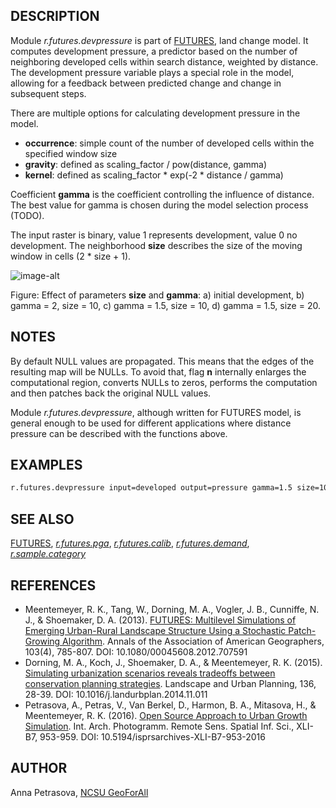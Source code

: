 ## DESCRIPTION

Module *r.futures.devpressure* is part of [FUTURES](r.futures.md), land
change model. It computes development pressure, a predictor based on the
number of neighboring developed cells within search distance, weighted
by distance. The development pressure variable plays a special role in
the model, allowing for a feedback between predicted change and change
in subsequent steps.

There are multiple options for calculating development pressure in the
model.

- **occurrence**: simple count of the number of developed cells within
    the specified window size
- **gravity**: defined as scaling\_factor / pow(distance, gamma)
- **kernel**: defined as scaling\_factor \* exp(-2 \* distance /
    gamma)

Coefficient **gamma** is the coefficient controlling the influence of
distance. The best value for gamma is chosen during the model selection
process (TODO).

The input raster is binary, value 1 represents development, value 0 no
development. The neighborhood **size** describes the size of the moving
window in cells (2 \* size + 1).

![image-alt](devpressure_example.png)

Figure: Effect of parameters **size** and **gamma**: a) initial
development, b) gamma = 2, size = 10, c) gamma = 1.5, size = 10, d)
gamma = 1.5, size = 20.

## NOTES

By default NULL values are propagated. This means that the edges of the
resulting map will be NULLs. To avoid that, flag **n** internally
enlarges the computational region, converts NULLs to zeros, performs the
computation and then patches back the original NULL values.

Module *r.futures.devpressure*, although written for FUTURES model, is
general enough to be used for different applications where distance
pressure can be described with the functions above.

## EXAMPLES

```sh
r.futures.devpressure input=developed output=pressure gamma=1.5 size=10 method=gravity
```

## SEE ALSO

[FUTURES](r.futures.md), *[r.futures.pga](r.futures.pga.md)*,
*[r.futures.calib](r.futures.calib.md)*,
*[r.futures.demand](r.futures.demand.md)*,
*[r.sample.category](r.sample.category.md)*

## REFERENCES

- Meentemeyer, R. K., Tang, W., Dorning, M. A., Vogler, J. B.,
    Cunniffe, N. J., & Shoemaker, D. A. (2013). [FUTURES: Multilevel
    Simulations of Emerging Urban-Rural Landscape Structure Using a
    Stochastic Patch-Growing
    Algorithm](https://doi.org/10.1080/00045608.2012.707591). Annals of
    the Association of American Geographers, 103(4), 785-807. DOI:
    10.1080/00045608.2012.707591
- Dorning, M. A., Koch, J., Shoemaker, D. A., & Meentemeyer, R. K.
    (2015). [Simulating urbanization scenarios reveals tradeoffs between
    conservation planning
    strategies](https://doi.org/10.1016/j.landurbplan.2014.11.011).
    Landscape and Urban Planning, 136, 28-39. DOI:
    10.1016/j.landurbplan.2014.11.011
- Petrasova, A., Petras, V., Van Berkel, D., Harmon, B. A., Mitasova,
    H., & Meentemeyer, R. K. (2016). [Open Source Approach to Urban
    Growth
    Simulation](https://isprs-archives.copernicus.org/articles/XLI-B7/953/2016/isprs-archives-XLI-B7-953-2016.pdf).
    Int. Arch. Photogramm. Remote Sens. Spatial Inf. Sci., XLI-B7,
    953-959. DOI: 10.5194/isprsarchives-XLI-B7-953-2016

## AUTHOR

Anna Petrasova, [NCSU GeoForAll](https://geospatial.ncsu.edu/geoforall/)
